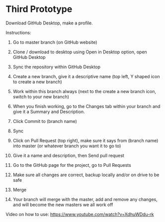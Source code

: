 # Third Prototype

Download GitHub Desktop, make a profile.

Instructions:

1. Go to master branch (on GitHub website)

2. Clone / download to desktop using Open in Desktop option, open GitHub Desktop

3. Sync the repository within GitHub Desktop

4. Create a new branch, give it a descriptive name (top left, Y shaped icon to create a new branch)

5. Work within this branch always (next to the create a new branch icon, switch to your new branch)

6. When you finish working, go to the Changes tab within your branch and give it a Summary and Description.

7. Click Commit to (branch name)

8. Sync

9. Click on Pull Request (top right), make sure it says from (branch name) into master (or whatever branch you want it to go to)

10. Give it a name and description, then  Send pull request

11. Go to the GitHub page for the project, go to Pull Requests

12. Make sure all changes are correct, backup locally and/or on drive to be safe

13. Merge

14. Your branch will merge with the master, add and remove any changes, and will become the new masters we all work off


Video on how to use: https://www.youtube.com/watch?v=XdhuWDdu-rk
